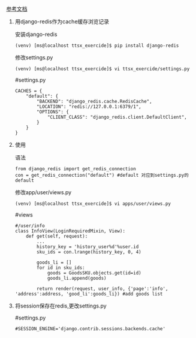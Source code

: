 [参考文档](https://django-redis-chs.readthedocs.io/zh_CN/latest/)

1. 用django-redis作为cache缓存浏览记录

   安装django-redis

   ```
   (venv) [ms@localhost ttsx_exercide]$ pip install django-redis
   ```

   修改settings.py

   ```
   (venv) [ms@localhost ttsx_exercide]$ vi ttsx_exercide/settings.py 
   ```

   #settings.py

   ```
   CACHES = {
       "default": {
           "BACKEND": "django_redis.cache.RedisCache",
           "LOCATION": "redis://127.0.0.1:6379/1",
           "OPTIONS": {
               "CLIENT_CLASS": "django_redis.client.DefaultClient",
           }
       }
   }
   ```

2. 使用

   语法

   ```
   from django_redis import get_redis_connection
   con = get_redis_connection("default") #default 对应到settings.py的default
   ```

   修改app/user/views.py

   ```
   (venv) [ms@localhost ttsx_exercide]$ vi apps/user/views.py 
   ```

   #views

   ```
   #/user/info
   class InfoView(LoginRequiredMixin, View):
       def get(self, request):
           ...
           history_key = 'history_user%d'%user.id
           sku_ids = con.lrange(history_key, 0, 4)
           
           goods_li = []
           for id in sku_ids:
               goods = GoodsSKU.objects.get(id=id)
               goods_li.append(goods)
   
           return render(request, user_info, {'page':'info', 'address':address, 'good_li':goods_li}) #add goods list
   ```

3. 将session保存在redis,更改settings.py

   #settings.py

   ```
   #SESSION_ENGINE='django.contrib.sessions.backends.cache'
   ```

   

